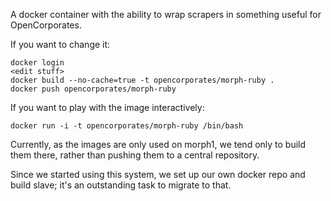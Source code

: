 A docker container with the ability to wrap scrapers in something
useful for OpenCorporates.

If you want to change it:

    docker login
    <edit stuff>
    docker build --no-cache=true -t opencorporates/morph-ruby .
    docker push opencorporates/morph-ruby

If you want to play with the image interactively:

    docker run -i -t opencorporates/morph-ruby /bin/bash

Currently, as the images are only used on morph1, we tend only to
build them there, rather than pushing them to a central repository.

Since we started using this system, we set up our own docker repo and
build slave; it's an outstanding task to migrate to that.
